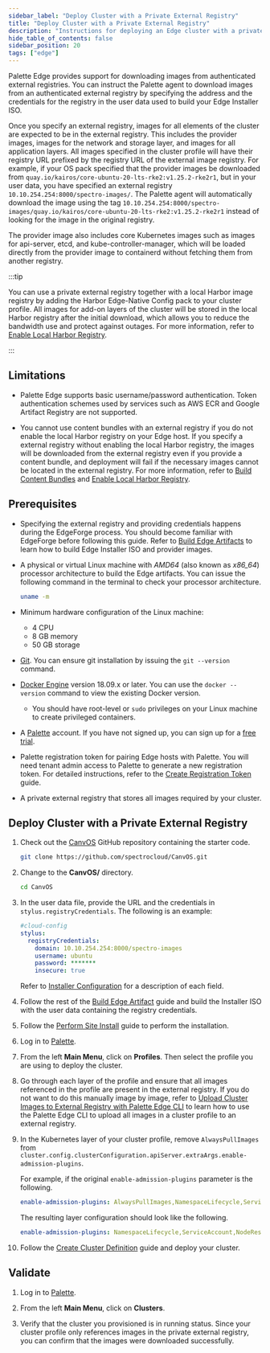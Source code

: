 ```yaml
---
sidebar_label: "Deploy Cluster with a Private External Registry"
title: "Deploy Cluster with a Private External Registry"
description: "Instructions for deploying an Edge cluster with a private external registry."
hide_table_of_contents: false
sidebar_position: 20
tags: ["edge"]
---
```


Palette Edge provides support for downloading images from authenticated external registries. You can instruct the
Palette agent to download images from an authenticated external registry by specifying the address and the credentials
for the registry in the user data used to build your Edge Installer ISO.

Once you specify an external registry, images for all elements of the cluster are expected to be in the external
registry. This includes the provider images, images for the network and storage layer, and images for all application
layers. All images specified in the cluster profile will have their registry URL prefixed by the registry URL of the
external image registry. For example, if your OS pack specified that the provider images be downloaded from
`quay.io/kairos/core-ubuntu-20-lts-rke2:v1.25.2-rke2r1`, but in your user data, you have specified an external registry
`10.10.254.254:8000/spectro-images/`. The Palette agent will automatically download the image using the tag
`10.10.254.254:8000/spectro-images/quay.io/kairos/core-ubuntu-20-lts-rke2:v1.25.2-rke2r1` instead of looking for the
image in the original registry.

The provider image also includes core Kubernetes images such as images for api-server, etcd, and
kube-controller-manager, which will be loaded directly from the provider image to containerd without fetching them from
another registry.

:::tip

You can use a private external registry together with a local Harbor image registry by adding the Harbor Edge-Native
Config pack to your cluster profile. All images for add-on layers of the cluster will be stored in the local Harbor
registry after the initial download, which allows you to reduce the bandwidth use and protect against outages. For more
information, refer to [Enable Local Harbor Registry](./local-registry.md).

:::

## Limitations

- Palette Edge supports basic username/password authentication. Token authentication schemes used by services such as
  AWS ECR and Google Artifact Registry are not supported.

- You cannot use content bundles with an external registry if you do not enable the local Harbor registry on your Edge
  host. If you specify a external registry without enabling the local Harbor registry, the images will be downloaded
  from the external registry even if you provide a content bundle, and deployment will fail if the necessary images
  cannot be located in the external registry. For more information, refer to
  [Build Content Bundles](../../edgeforge-workflow/palette-canvos/build-content-bundle.md) and
  [Enable Local Harbor Registry](../../site-deployment/deploy-custom-registries/local-registry.md).

## Prerequisites

- Specifying the external registry and providing credentials happens during the EdgeForge process. You should become
  familiar with EdgeForge before following this guide. Refer to
  [Build Edge Artifacts](../../edgeforge-workflow/palette-canvos/palette-canvos.md) to learn how to build Edge Installer
  ISO and provider images.

- A physical or virtual Linux machine with _AMD64_ (also known as _x86_64_) processor architecture to build the Edge
  artifacts. You can issue the following command in the terminal to check your processor architecture.

  ```bash
  uname -m
  ```

- Minimum hardware configuration of the Linux machine:

  - 4 CPU
  - 8 GB memory
  - 50 GB storage

- [Git](https://git-scm.com/downloads). You can ensure git installation by issuing the `git --version` command.

- [Docker Engine](https://docs.docker.com/engine/install/) version 18.09.x or later. You can use the `docker --version`
  command to view the existing Docker version.

  - You should have root-level or `sudo` privileges on your Linux machine to create privileged containers.

- A [Palette](https://console.spectrocloud.com) account. If you have not signed up, you can sign up for a
  [free trial](https://www.spectrocloud.com/free-tier/).

- Palette registration token for pairing Edge hosts with Palette. You will need tenant admin access to Palette to
  generate a new registration token. For detailed instructions, refer to the
  [Create Registration Token](../site-installation/create-registration-token.md) guide.

- A private external registry that stores all images required by your cluster.

## Deploy Cluster with a Private External Registry

1. Check out the [CanvOS](https://github.com/spectrocloud/CanvOS) GitHub repository containing the starter code.

   ```bash
   git clone https://github.com/spectrocloud/CanvOS.git
   ```

2. Change to the **CanvOS/** directory.

   ```bash
   cd CanvOS
   ```

3. In the user data file, provide the URL and the credentials in `stylus.registryCredentials`. The following is an
   example:

   ```yaml
   #cloud-config
   stylus:
     registryCredentials:
       domain: 10.10.254.254:8000/spectro-images
       username: ubuntu
       password: *******
       insecure: true
   ```

   Refer to [Installer Configuration](../../edge-configuration/installer-reference.md#external-registry-parameters) for
   a description of each field.

4. Follow the rest of the [Build Edge Artifact](../../edgeforge-workflow/palette-canvos/palette-canvos.md) guide and
   build the Installer ISO with the user data containing the registry credentials.

5. Follow the [Perform Site Install](../site-installation/site-installation.md) guide to perform the installation.

6. Log in to [Palette](https://console.spectrocloud.com).

7. From the left **Main Menu**, click on **Profiles**. Then select the profile you are using to deploy the cluster.

8. Go through each layer of the profile and ensure that all images referenced in the profile are present in the external
   registry. If you do not want to do this manually image by image, refer to
   [Upload Cluster Images to External Registry with Palette Edge CLI](./upload-images-to-registry.md) to learn how to
   use the Palette Edge CLI to upload all images in a cluster profile to an external registry.

9. In the Kubernetes layer of your cluster profile, remove `AlwaysPullImages` from
   `cluster.config.clusterConfiguration.apiServer.extraArgs.enable-admission-plugins`.

   For example, if the original `enable-admission-plugins` parameter is the following.

   ```yaml
   enable-admission-plugins: AlwaysPullImages,NamespaceLifecycle,ServiceAccount,NodeRestriction
   ```

   The resulting layer configuration should look like the following.

   ```yaml
   enable-admission-plugins: NamespaceLifecycle,ServiceAccount,NodeRestriction
   ```

10. Follow the [Create Cluster Definition](../cluster-deployment.md) guide and deploy your cluster.

## Validate

1. Log in to [Palette](https://console.spectrocloud.com).

2. From the left **Main Menu**, click on **Clusters**.

3. Verify that the cluster you provisioned is in running status. Since your cluster profile only references images in
   the private external registry, you can confirm that the images were downloaded successfully.
